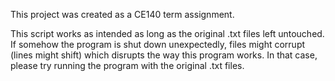This project was created as a CE140 term assignment.

This script works as intended as long as the original .txt files left untouched.
If somehow the program is shut down unexpectedly, files might corrupt (lines might shift)
which disrupts the way this program works. In that case, please try running the program
with the original .txt files.
